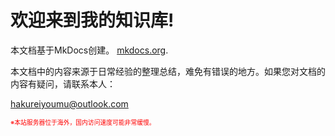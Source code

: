# 欢迎来到我的知识库!

本文档基于MkDocs创建。
[mkdocs.org](https://www.mkdocs.org).

本文档中的内容来源于日常经验的整理总结，难免有错误的地方。如果您对文档的内容有疑问，请联系本人：

hakureiyoumu@outlook.com

<span style="color:red;font-size:0.7em">※本站服务器位于海外，国内访问速度可能非常缓慢。</span>

